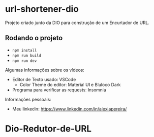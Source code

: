 # url-shortener-dio

Projeto criado junto da DIO para construção de um Encurtador de URL.

## Rodando o projeto

- `npm install`
- `npm run build`
- `npm run dev`

Algumas informações sobre os vídeos:

- Editor de Texto usado: VSCode
  - Color Theme do editor: Material UI e Bluloco Dark
- Programa para verificar as requests: Insomnia

Informações pessoais:

- Meu linkedin: https://www.linkedin.com/in/alexiapereira/
# Dio-Redutor-de-URL
